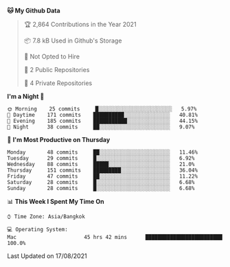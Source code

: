 <!--START_SECTION:waka-->
**🐱 My Github Data** 

> 🏆 2,864 Contributions in the Year 2021
 > 
> 📦 7.8 kB Used in Github's Storage 
 > 
> 🚫 Not Opted to Hire
 > 
> 📜 2 Public Repositories 
 > 
> 🔑 4 Private Repositories  
 > 
**I'm a Night 🦉** 

```text
🌞 Morning    25 commits     █░░░░░░░░░░░░░░░░░░░░░░░░   5.97% 
🌆 Daytime    171 commits    ██████████░░░░░░░░░░░░░░░   40.81% 
🌃 Evening    185 commits    ███████████░░░░░░░░░░░░░░   44.15% 
🌙 Night      38 commits     ██░░░░░░░░░░░░░░░░░░░░░░░   9.07%

```
📅 **I'm Most Productive on Thursday** 

```text
Monday       48 commits     ██░░░░░░░░░░░░░░░░░░░░░░░   11.46% 
Tuesday      29 commits     █░░░░░░░░░░░░░░░░░░░░░░░░   6.92% 
Wednesday    88 commits     █████░░░░░░░░░░░░░░░░░░░░   21.0% 
Thursday     151 commits    █████████░░░░░░░░░░░░░░░░   36.04% 
Friday       47 commits     ██░░░░░░░░░░░░░░░░░░░░░░░   11.22% 
Saturday     28 commits     █░░░░░░░░░░░░░░░░░░░░░░░░   6.68% 
Sunday       28 commits     █░░░░░░░░░░░░░░░░░░░░░░░░   6.68%

```


📊 **This Week I Spent My Time On** 

```text
⌚︎ Time Zone: Asia/Bangkok

💻 Operating System: 
Mac                      45 hrs 42 mins      █████████████████████████   100.0%

```


 Last Updated on 17/08/2021
<!--END_SECTION:waka-->